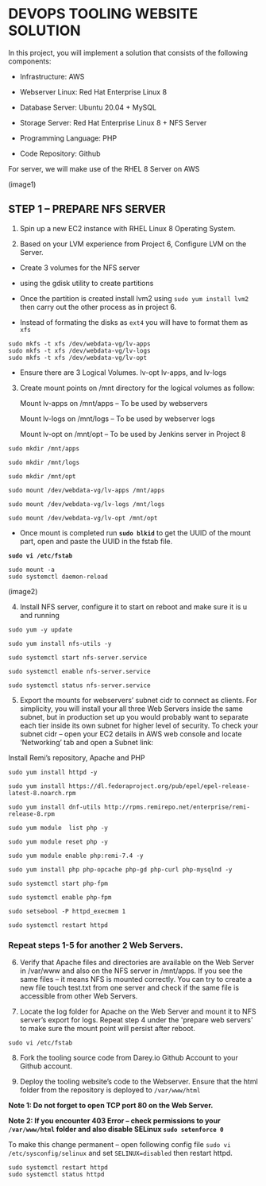 # **DEVOPS TOOLING WEBSITE SOLUTION**

In this project, you will implement a solution that consists of the following components:

* Infrastructure: AWS

* Webserver Linux: Red Hat Enterprise Linux 8

* Database Server: Ubuntu 20.04 + MySQL

* Storage Server: Red Hat Enterprise Linux 8 + NFS Server

* Programming Language: PHP

* Code Repository: Github

For server, we will make use of the RHEL 8 Server on AWS

(image1)

## STEP 1 – PREPARE NFS SERVER

1. Spin up a new EC2 instance with RHEL Linux 8 Operating System.

2. Based on your LVM experience from Project 6, Configure LVM on the Server.

*  Create 3 volumes for the NFS server

* using the gdisk utility to create partitions 

* Once the partition is created install lvm2 using `sudo yum install lvm2` then carry out the other process as in project 6.



* Instead of formating the disks as `ext4` you will have to format them as `xfs`

```
sudo mkfs -t xfs /dev/webdata-vg/lv-apps
sudo mkfs -t xfs /dev/webdata-vg/lv-logs
sudo mkfs -t xfs /dev/webdata-vg/lv-opt
```


* Ensure there are 3 Logical Volumes. lv-opt lv-apps, and lv-logs

3. Create mount points on /mnt directory for the logical volumes as follow:

    Mount lv-apps on /mnt/apps – To be used by webservers

    Mount lv-logs on /mnt/logs – To be used by webserver logs

    Mount lv-opt on /mnt/opt – To be used by Jenkins server in Project 8

```
sudo mkdir /mnt/apps

sudo mkdir /mnt/logs

sudo mkdir /mnt/opt

sudo mount /dev/webdata-vg/lv-apps /mnt/apps

sudo mount /dev/webdata-vg/lv-logs /mnt/logs

sudo mount /dev/webdata-vg/lv-opt /mnt/opt
```
* Once mount is completed run **`sudo blkid`** to get the UUID of the mount part, open and paste the UUID in the fstab file.

**`sudo vi /etc/fstab`**

```
sudo mount -a 
sudo systemctl daemon-reload
```
(image2)

4. Install NFS server, configure it to start on reboot and make sure it is u and running

```
sudo yum -y update

sudo yum install nfs-utils -y

sudo systemctl start nfs-server.service

sudo systemctl enable nfs-server.service

sudo systemctl status nfs-server.service
```

5. Export the mounts for webservers’ subnet cidr to connect as clients. For simplicity, you will install your all three Web Servers inside the same subnet, but in production set up you would probably want to separate each tier inside its own subnet for higher level of security.
To check your subnet cidr – open your EC2 details in AWS web console and locate ‘Networking’ tab and open a Subnet link:

Install Remi’s repository, Apache and PHP
```
sudo yum install httpd -y

sudo yum install https://dl.fedoraproject.org/pub/epel/epel-release-latest-8.noarch.rpm

sudo yum install dnf-utils http://rpms.remirepo.net/enterprise/remi-release-8.rpm

sudo yum module  list php -y

sudo yum module reset php -y

sudo yum module enable php:remi-7.4 -y

sudo yum install php php-opcache php-gd php-curl php-mysqlnd -y

sudo systemctl start php-fpm

sudo systemctl enable php-fpm

sudo setsebool -P httpd_execmem 1

sudo systemctl restart httpd

```

### **Repeat steps 1-5 for another 2 Web Servers.**

6. Verify that Apache files and directories are available on the Web Server in /var/www and also on the NFS server in /mnt/apps. If you see the same files – it means NFS is mounted correctly. You can try to create a new file touch test.txt from one server and check if the same file is accessible from other Web Servers.

7. Locate the log folder for Apache on the Web Server and mount it to NFS server’s export for logs. Repeat step 4 under the 'prepare web servers' to make sure the mount point will persist after reboot.

`sudo vi /etc/fstab`

8. Fork the tooling source code from Darey.io Github Account to your Github account.


9. Deploy the tooling website’s code to the Webserver. Ensure that the html folder from the repository is deployed to `/var/www/html`


**Note 1: Do not forget to open TCP port 80 on the Web Server.**

**Note 2: If you encounter 403 Error – check permissions to your `/var/www/html` folder and also disable SELinux `sudo setenforce 0`**

To make this change permanent – open following config file `sudo vi /etc/sysconfig/selinux` and set `SELINUX=disabled` then restart httpd.

```
sudo systemctl restart httpd
sudo systemctl status httpd
```


